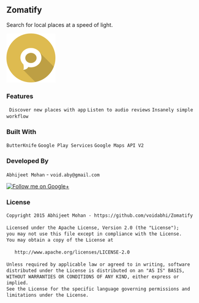 ## Zomatify

Search for local places at a speed of light.

![Zomatify](app/src/main/res/drawable/messages.png)

### Features
 
``` Discover new places with app```
``` Listen to audio reviews ```
``` Insanely simple workflow ```

### Built With

`ButterKnife` `Google Play Services` `Google Maps API V2`

### Developed By

`Abhijeet Mohan` - `void.aby@gmail.com`

<a href="https://plus.google.com/104070882148677917719/about">
  <img alt="Follow me on Google+"
       src="http://data.pkmmte.com/temp/social_google_plus_logo.png" />
</a>

### License

```
Copyright 2015 Abhijeet Mohan - https://github.com/voidabhi/Zomatify

Licensed under the Apache License, Version 2.0 (the "License");
you may not use this file except in compliance with the License.
You may obtain a copy of the License at

   http://www.apache.org/licenses/LICENSE-2.0

Unless required by applicable law or agreed to in writing, software
distributed under the License is distributed on an "AS IS" BASIS,
WITHOUT WARRANTIES OR CONDITIONS OF ANY KIND, either express or implied.
See the License for the specific language governing permissions and
limitations under the License.
```



